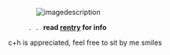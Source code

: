   ⠀   ⠀     ⠀   ⠀   ![imagedescription](https://biscuit.crd.co/assets/images/gallery100/ecbca728.gif?v=ca0f6e9d)
  
  ⠀  ⠀    ⠀  .⠀.⠀**read [rentry](https://rentry.co/chanstarterguide) for info**  
  
  c+h is appreciated, feel free to sit by me smiles
